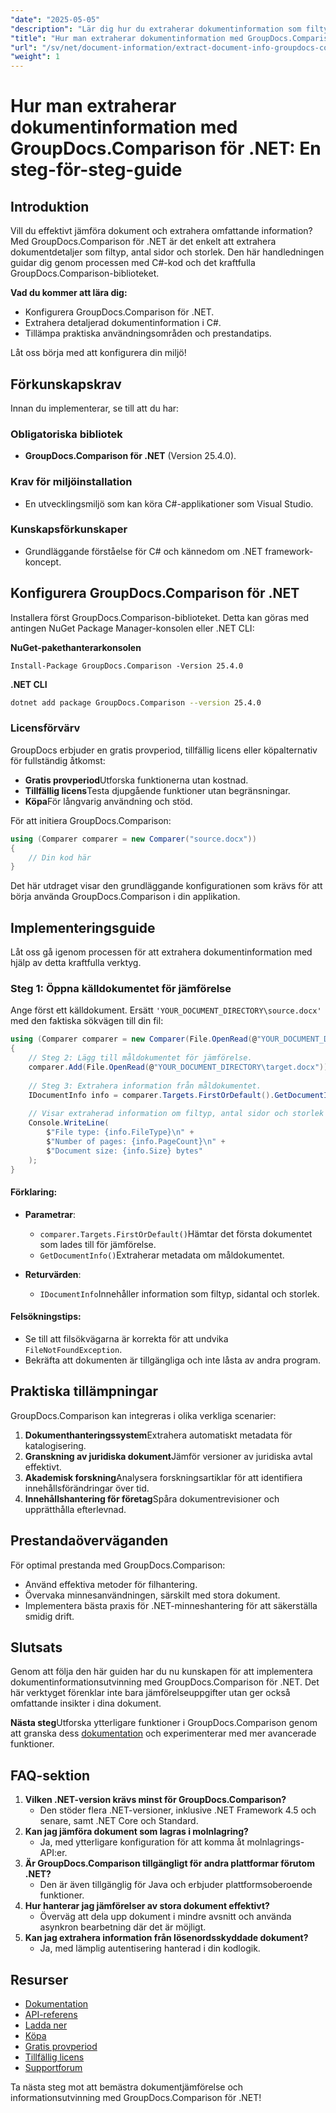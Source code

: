 ```yaml
---
"date": "2025-05-05"
"description": "Lär dig hur du extraherar dokumentinformation som filtyp, sidantal och storlek med GroupDocs.Comparison för .NET med den här detaljerade C#-handledningen."
"title": "Hur man extraherar dokumentinformation med GroupDocs.Comparison för .NET – en omfattande guide"
"url": "/sv/net/document-information/extract-document-info-groupdocs-comparison-net/"
"weight": 1
---
```


# Hur man extraherar dokumentinformation med GroupDocs.Comparison för .NET: En steg-för-steg-guide

## Introduktion

Vill du effektivt jämföra dokument och extrahera omfattande information? Med GroupDocs.Comparison för .NET är det enkelt att extrahera dokumentdetaljer som filtyp, antal sidor och storlek. Den här handledningen guidar dig genom processen med C#-kod och det kraftfulla GroupDocs.Comparison-biblioteket.

**Vad du kommer att lära dig:**
- Konfigurera GroupDocs.Comparison för .NET.
- Extrahera detaljerad dokumentinformation i C#.
- Tillämpa praktiska användningsområden och prestandatips.

Låt oss börja med att konfigurera din miljö!

## Förkunskapskrav

Innan du implementerar, se till att du har:

### Obligatoriska bibliotek
- **GroupDocs.Comparison för .NET** (Version 25.4.0).

### Krav för miljöinstallation
- En utvecklingsmiljö som kan köra C#-applikationer som Visual Studio.

### Kunskapsförkunskaper
- Grundläggande förståelse för C# och kännedom om .NET framework-koncept.

## Konfigurera GroupDocs.Comparison för .NET

Installera först GroupDocs.Comparison-biblioteket. Detta kan göras med antingen NuGet Package Manager-konsolen eller .NET CLI:

**NuGet-pakethanterarkonsolen**
```plaintext
Install-Package GroupDocs.Comparison -Version 25.4.0
```

**\.NET CLI**
```bash
dotnet add package GroupDocs.Comparison --version 25.4.0
```

### Licensförvärv
GroupDocs erbjuder en gratis provperiod, tillfällig licens eller köpalternativ för fullständig åtkomst:
- **Gratis provperiod**Utforska funktionerna utan kostnad.
- **Tillfällig licens**Testa djupgående funktioner utan begränsningar.
- **Köpa**För långvarig användning och stöd.

För att initiera GroupDocs.Comparison:
```csharp
using (Comparer comparer = new Comparer("source.docx"))
{
    // Din kod här
}
```
Det här utdraget visar den grundläggande konfigurationen som krävs för att börja använda GroupDocs.Comparison i din applikation.

## Implementeringsguide

Låt oss gå igenom processen för att extrahera dokumentinformation med hjälp av detta kraftfulla verktyg.

### Steg 1: Öppna källdokumentet för jämförelse

Ange först ett källdokument. Ersätt `'YOUR_DOCUMENT_DIRECTORY\source.docx'` med den faktiska sökvägen till din fil:
```csharp
using (Comparer comparer = new Comparer(File.OpenRead(@"YOUR_DOCUMENT_DIRECTORY\source.docx")))
{
    // Steg 2: Lägg till måldokumentet för jämförelse.
    comparer.Add(File.OpenRead(@"YOUR_DOCUMENT_DIRECTORY\target.docx"));
    
    // Steg 3: Extrahera information från måldokumentet.
    IDocumentInfo info = comparer.Targets.FirstOrDefault().GetDocumentInfo();
    
    // Visar extraherad information om filtyp, antal sidor och storlek i byte
    Console.WriteLine(
        $"File type: {info.FileType}\n" +
        $"Number of pages: {info.PageCount}\n" +
        $"Document size: {info.Size} bytes"
    );
}
```
#### Förklaring:
- **Parametrar**:
  - `comparer.Targets.FirstOrDefault()`Hämtar det första dokumentet som lades till för jämförelse.
  - `GetDocumentInfo()`Extraherar metadata om måldokumentet.

- **Returvärden**: 
  - `IDocumentInfo`Innehåller information som filtyp, sidantal och storlek.

#### Felsökningstips:
- Se till att filsökvägarna är korrekta för att undvika `FileNotFoundException`.
- Bekräfta att dokumenten är tillgängliga och inte låsta av andra program.

## Praktiska tillämpningar

GroupDocs.Comparison kan integreras i olika verkliga scenarier:
1. **Dokumenthanteringssystem**Extrahera automatiskt metadata för katalogisering.
2. **Granskning av juridiska dokument**Jämför versioner av juridiska avtal effektivt.
3. **Akademisk forskning**Analysera forskningsartiklar för att identifiera innehållsförändringar över tid.
4. **Innehållshantering för företag**Spåra dokumentrevisioner och upprätthålla efterlevnad.

## Prestandaöverväganden

För optimal prestanda med GroupDocs.Comparison:
- Använd effektiva metoder för filhantering.
- Övervaka minnesanvändningen, särskilt med stora dokument.
- Implementera bästa praxis för .NET-minneshantering för att säkerställa smidig drift.

## Slutsats

Genom att följa den här guiden har du nu kunskapen för att implementera dokumentinformationsutvinning med GroupDocs.Comparison för .NET. Det här verktyget förenklar inte bara jämförelseuppgifter utan ger också omfattande insikter i dina dokument.

**Nästa steg**Utforska ytterligare funktioner i GroupDocs.Comparison genom att granska dess [dokumentation](https://docs.groupdocs.com/comparison/net/) och experimenterar med mer avancerade funktioner.

## FAQ-sektion

1. **Vilken .NET-version krävs minst för GroupDocs.Comparison?**
   - Den stöder flera .NET-versioner, inklusive .NET Framework 4.5 och senare, samt .NET Core och Standard.
2. **Kan jag jämföra dokument som lagras i molnlagring?**
   - Ja, med ytterligare konfiguration för att komma åt molnlagrings-API:er.
3. **Är GroupDocs.Comparison tillgängligt för andra plattformar förutom .NET?**
   - Den är även tillgänglig för Java och erbjuder plattformsoberoende funktioner.
4. **Hur hanterar jag jämförelser av stora dokument effektivt?**
   - Överväg att dela upp dokument i mindre avsnitt och använda asynkron bearbetning där det är möjligt.
5. **Kan jag extrahera information från lösenordsskyddade dokument?**
   - Ja, med lämplig autentisering hanterad i din kodlogik.

## Resurser

- [Dokumentation](https://docs.groupdocs.com/comparison/net/)
- [API-referens](https://reference.groupdocs.com/comparison/net/)
- [Ladda ner](https://releases.groupdocs.com/comparison/net/)
- [Köpa](https://purchase.groupdocs.com/buy)
- [Gratis provperiod](https://releases.groupdocs.com/comparison/net/)
- [Tillfällig licens](https://purchase.groupdocs.com/temporary-license/)
- [Supportforum](https://forum.groupdocs.com/c/comparison/)

Ta nästa steg mot att bemästra dokumentjämförelse och informationsutvinning med GroupDocs.Comparison för .NET!